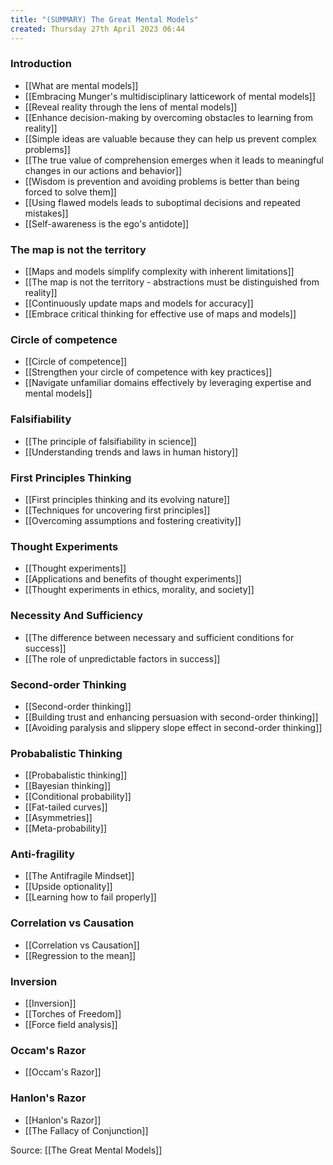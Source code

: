 ```yaml
---
title: "(SUMMARY) The Great Mental Models"
created: Thursday 27th April 2023 06:44
---
```


### Introduction
- [[What are mental models]]
- [[Embracing Munger's multidisciplinary latticework of mental models]]
- [[Reveal reality through the lens of mental models]]
- [[Enhance decision-making by overcoming obstacles to learning from reality]]
- [[Simple ideas are valuable because they can help us prevent complex problems]]
- [[The true value of comprehension emerges when it leads to meaningful changes in our actions and behavior]]
- [[Wisdom is prevention and avoiding problems is better than being forced to solve them]]
- [[Using flawed models leads to suboptimal decisions and repeated mistakes]]
- [[Self-awareness is the ego's antidote]]

### The map is not the territory
- [[Maps and models simplify complexity with inherent limitations]]
- [[The map is not the territory - abstractions must be distinguished from reality]]
- [[Continuously update maps and models for accuracy]]
- [[Embrace critical thinking for effective use of maps and models]]

### Circle of competence
- [[Circle of competence]]
- [[Strengthen your circle of competence with key practices]]
- [[Navigate unfamiliar domains effectively by leveraging expertise and mental models]]

### Falsifiability
- [[The principle of falsifiability in science]]
- [[Understanding trends and laws in human history]]

### First Principles Thinking
- [[First principles thinking and its evolving nature]]
- [[Techniques for uncovering first principles]]
- [[Overcoming assumptions and fostering creativity]]

### Thought Experiments
- [[Thought experiments]]
- [[Applications and benefits of thought experiments]]
- [[Thought experiments in ethics, morality, and society]]

### Necessity And Sufficiency
- [[The difference between necessary and sufficient conditions for success]]
- [[The role of unpredictable factors in success]]

### Second-order Thinking
- [[Second-order thinking]]
- [[Building trust and enhancing persuasion with second-order thinking]]
- [[Avoiding paralysis and slippery slope effect in second-order thinking]]

### Probabalistic Thinking
- [[Probabalistic thinking]]
- [[Bayesian thinking]]
- [[Conditional probability]]
- [[Fat-tailed curves]]
- [[Asymmetries]]
- [[Meta-probability]]

### Anti-fragility
- [[The Antifragile Mindset]]
- [[Upside optionality]]
- [[Learning how to fail properly]]

### Correlation vs Causation
- [[Correlation vs Causation]]
- [[Regression to the mean]]

### Inversion
- [[Inversion]]
- [[Torches of Freedom]]
- [[Force field analysis]]

### Occam's Razor
- [[Occam's Razor]]

### Hanlon's Razor
- [[Hanlon's Razor]]
- [[The Fallacy of Conjunction]]

Source: [[The Great Mental Models]]


